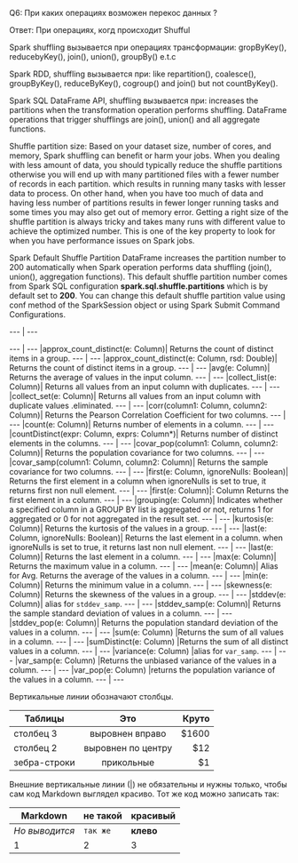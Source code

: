 Q6: При каких операциях возможен перекос данных ?

Ответ: При операциях, когд происходит Shufful

Spark shuffling вызывается при операциях трансформации:
    gropByKey(), reducebyKey(), join(), union(), groupBy() e.t.c

Spark RDD, shuffling вызывается при:
    like repartition(), coalesce(),  groupByKey(),  reduceByKey(), cogroup() and join() but not countByKey().

Spark SQL DataFrame API, shuffling вызывается при: 
    increases the partitions when the transformation operation performs shuffling. 
    DataFrame operations that trigger shufflings are join(), union() and all aggregate functions.

Shuffle partition size:
    Based on your dataset size, number of cores, and memory, Spark shuffling can benefit or harm your jobs. 
    When you dealing with less amount of data, you should typically reduce the shuffle partitions otherwise you will 
    end up with many partitioned files with a fewer number of records in each partition. which results in running many 
    tasks with lesser data to process. 
    On other hand, when you have too much of data and having less number of partitions results in fewer longer 
    running tasks and some times you may also get out of memory error.
    Getting a right size of the shuffle partition is always tricky and takes many runs with different value to achieve 
    the optimized number. This is one of the key property to look for when you have performance issues on Spark jobs.

Spark Default Shuffle Partition
    DataFrame increases the partition number to 200 automatically when Spark operation 
    performs data shuffling (join(), union(), aggregation functions). This default shuffle partition number comes from 
    Spark SQL configuration <strong>spark.sql.shuffle.partitions</strong> which is by default set to <strong>200</strong>.
    You can change this default shuffle partition value using conf method of the SparkSession object 
    or using Spark Submit Command Configurations.

--- | ---

--- | ---
|approx_count_distinct(e: Column)|	Returns the count of distinct items in a group.
--- | ---
|approx_count_distinct(e: Column, rsd: Double)|	Returns the count of distinct items in a group.
--- | ---
|avg(e: Column)|	Returns the average of values in the input column.
--- | ---
|collect_list(e: Column)|	Returns all values from an input column with duplicates.
--- | ---
|collect_set(e: Column)|	Returns all values from an input column with duplicate values .eliminated.
--- | ---
|corr(column1: Column, column2: Column)|	Returns the Pearson Correlation Coefficient for two columns.
--- | ---
|count(e: Column)|	Returns number of elements in a column.
--- | ---
|countDistinct(expr: Column, exprs: Column*)|	Returns number of distinct elements in the columns.
--- | ---
|covar_pop(column1: Column, column2: Column)|	Returns the population covariance for two columns.
--- | ---
|covar_samp(column1: Column, column2: Column)|	Returns the sample covariance for two columns.
--- | ---
|first(e: Column, ignoreNulls: Boolean)|	Returns the first element in a column when ignoreNulls is set to true, it returns first non null element.
--- | ---
|first(e: Column)|: Column	Returns the first element in a column.
--- | ---
|grouping(e: Column)|	Indicates whether a specified column in a GROUP BY list is aggregated or not, returns 1 for aggregated or 0 for not aggregated in the result set.
--- | ---
|kurtosis(e: Column)|	Returns the kurtosis of the values in a group.
--- | ---
|last(e: Column, ignoreNulls: Boolean)|	Returns the last element in a column. when ignoreNulls is set to true, it returns last non null element.
--- | ---
|last(e: Column)|	Returns the last element in a column.
--- | ---
|max(e: Column)|	Returns the maximum value in a column.
--- | ---
|mean(e: Column)|	Alias for Avg. Returns the average of the values in a column.
--- | ---
|min(e: Column)|	Returns the minimum value in a column.
--- | ---
|skewness(e: Column)|	Returns the skewness of the values in a group.
--- | ---
|stddev(e: Column)|	alias for `stddev_samp`.
--- | ---
|stddev_samp(e: Column)|	Returns the sample standard deviation of values in a column.
--- | ---
|stddev_pop(e: Column)|	Returns the population standard deviation of the values in a column.
--- | ---
|sum(e: Column)	|Returns the sum of all values in a column.
--- | ---
|sumDistinct(e: Column)	|Returns the sum of all distinct values in a column.
--- | ---
|variance(e: Column)	|alias for `var_samp`.
--- | ---
|var_samp(e: Column)	|Returns the unbiased variance of the values in a column.
--- | ---
|var_pop(e: Column)	|returns the population variance of the values in a column.
--- | ---

Вертикальные линии обозначают столбцы.

| Таблицы       | Это                | Круто |
| ------------- |:------------------:| -----:|
| столбец 3     | выровнен вправо    | $1600 |
| столбец 2     | выровнен по центру |   $12 |
| зебра-строки  | прикольные         |    $1 |

Внешние вертикальные линии (|) не обязательны и нужны только, чтобы сам код Markdown выглядел красиво. Тот же код можно записать так:

Markdown | не такой | красивый
--- | --- | ---
*Но выводится* | `так же` | **клево**
1 | 2 | 3
